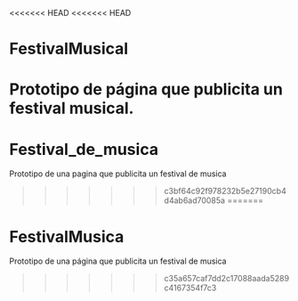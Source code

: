 <<<<<<< HEAD
<<<<<<< HEAD
# FestivalMusical
Prototipo de página que publicita un festival musical.
=======
# Festival_de_musica
Prototipo de una pagina que publicita un festival de musica
>>>>>>> c3bf64c92f978232b5e27190cb4d4ab6ad70085a
=======
# FestivalMusica
Prototipo de una página que publicita un festival de musica
>>>>>>> c35a657caf7dd2c17088aada5289c4167354f7c3
